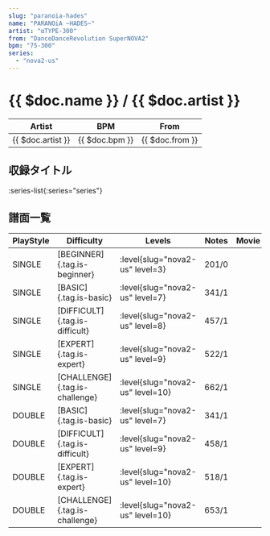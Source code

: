 ```yaml
---
slug: "paranoia-hades"
name: "PARANOiA ~HADES~"
artist: "αTYPE-300"
from: "DanceDanceRevolution SuperNOVA2"
bpm: "75-300"
series:
  - "nova2-us"
---
```


# {{ $doc.name }} / {{ $doc.artist }}

|Artist|BPM|From|
|------|---|----|
|{{ $doc.artist }}|{{ $doc.bpm }}|{{ $doc.from }}|

## 収録タイトル

:series-list{:series="series"}

## 譜面一覧

|PlayStyle|Difficulty|Levels|Notes|Movie|
|---------|----------|------|-----|-----|
|SINGLE|[BEGINNER]{.tag.is-beginner}|<div class="field is-grouped is-grouped-multiline">:level{slug="nova2-us" level=3}</div>|201/0||
|SINGLE|[BASIC]{.tag.is-basic}|<div class="field is-grouped is-grouped-multiline">:level{slug="nova2-us" level=7}</div>|341/1||
|SINGLE|[DIFFICULT]{.tag.is-difficult}|<div class="field is-grouped is-grouped-multiline">:level{slug="nova2-us" level=8}</div>|457/1||
|SINGLE|[EXPERT]{.tag.is-expert}|<div class="field is-grouped is-grouped-multiline">:level{slug="nova2-us" level=9}</div>|522/1||
|SINGLE|[CHALLENGE]{.tag.is-challenge}|<div class="field is-grouped is-grouped-multiline">:level{slug="nova2-us" level=10}</div>|662/1||
|DOUBLE|[BASIC]{.tag.is-basic}|<div class="field is-grouped is-grouped-multiline">:level{slug="nova2-us" level=7}</div>|341/1||
|DOUBLE|[DIFFICULT]{.tag.is-difficult}|<div class="field is-grouped is-grouped-multiline">:level{slug="nova2-us" level=9}</div>|458/1||
|DOUBLE|[EXPERT]{.tag.is-expert}|<div class="field is-grouped is-grouped-multiline">:level{slug="nova2-us" level=10}</div>|518/1||
|DOUBLE|[CHALLENGE]{.tag.is-challenge}|<div class="field is-grouped is-grouped-multiline">:level{slug="nova2-us" level=10}</div>|653/1||
